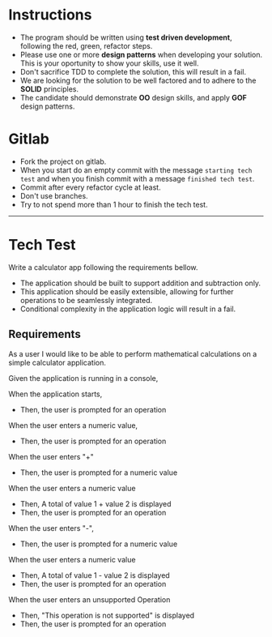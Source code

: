 # Instructions

- The program should be written using **test driven development**, following the red, green, refactor steps.
- Please use one or more **design patterns** when developing your solution. This is your oportunity to show your skills, use it well.
- Don't sacrifice TDD to complete the solution, this will result in a fail.
- We are looking for the solution to be well factored and to adhere to the **SOLID** principles.
- The candidate should demonstrate **OO** design skills, and apply **GOF** design patterns.

# Gitlab

- Fork the project on gitlab.
- When you start do an empty commit with the message `starting tech test` and when you finish commit with a message `finished tech test`.
- Commit after every refactor cycle at least.
- Don't use branches.
- Try to not spend more than 1 hour to finish the tech test.

-------------------------------------------------------------

# Tech Test

Write a calculator app following the requirements bellow.

- The application should be built to support addition and subtraction only.
- This application should be easily extensible, allowing for further operations to be seamlessly integrated.
- Conditional complexity in the application logic will result in a fail.
 
## Requirements

As a user I would like to be able to perform mathematical calculations on a simple calculator application.

Given the application is running in a console,

When the application starts,
 - Then, the user is prompted for an operation

When the user enters a numeric value,
 - Then, the user is prompted for an operation

When the user enters "+"
 - Then, the user is prompted for a numeric value

When the user enters a numeric value
 - Then, A total of value 1 + value 2 is displayed
 - Then, the user is prompted for an operation

When the user enters "-",
 - Then, the user is prompted for a numeric value

When the user enters a numeric value
 - Then, A total of value 1 - value 2 is displayed
 - Then, the user is prompted for an operation

When the user enters an unsupported Operation
 - Then, "This operation is not supported" is displayed
 - Then, the user is prompted for an operation

